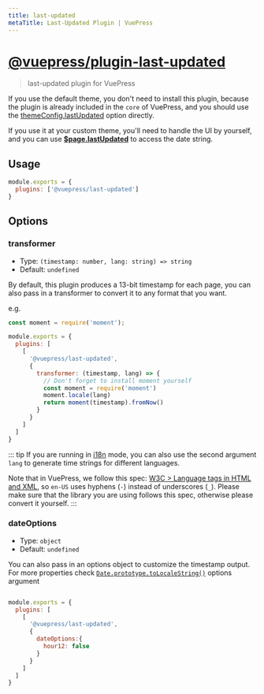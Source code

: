 ```yaml
---
title: last-updated
metaTitle: Last-Updated Plugin | VuePress
---
```


# [@vuepress/plugin-last-updated](https://github.com/platonai/pulsarr/tree/1.10.x/packages/@vuepress/plugin-last-updated)

> last-updated plugin for VuePress

If you use the default theme, you don't need to install this plugin, because the plugin is already included in the `core` of VuePress, and you should use the [themeConfig.lastUpdated](../../theme/default-theme-config.md#last-updated) option directly.

If you use it at your custom theme, you'll need to handle the UI by yourself, and you can use __[$page.lastUpdated](../../guide/global-computed.md#page)__ to access the date string.

## Usage

```js
module.exports = {
  plugins: ['@vuepress/last-updated']
}
```

## Options

### transformer

- Type: `(timestamp: number, lang: string) => string`
- Default: `undefined`

By default, this plugin produces a 13-bit timestamp for each page, you can also pass in a transformer to convert it to any format that you want.

e.g.

``` javascript
const moment = require('moment');

module.exports = {
  plugins: [
    [
      '@vuepress/last-updated',
      {
        transformer: (timestamp, lang) => {
          // Don't forget to install moment yourself
          const moment = require('moment')
          moment.locale(lang)
          return moment(timestamp).fromNow()
        }
      }
    ]
  ]
}
```

::: tip
If you are running in [i18n](../../guide/i18n.md) mode, you can also use the second argument `lang` to generate time strings for different languages.

Note that in VuePress, we follow this spec: [W3C > Language tags in HTML and XML](https://en.wikipedia.org/wiki/Language_localisation), so `en-US` uses hyphens (`-`) instead of underscores (`_`). Please make sure that the library you are using follows this spec, otherwise please convert it yourself.
:::

### dateOptions

- Type: `object`
- Default: `undefined`

You can also pass in an options object to customize the timestamp output. For more properties check [`Date.prototype.toLocaleString()`](https://developer.mozilla.org/en-US/docs/Web/JavaScript/Reference/Global_Objects/Date/toLocaleString) options argument

```javascript

module.exports = {
  plugins: [
    [
      '@vuepress/last-updated',
      {
        dateOptions:{
          hour12: false
        }
      }
    ]
  ]
}
```
